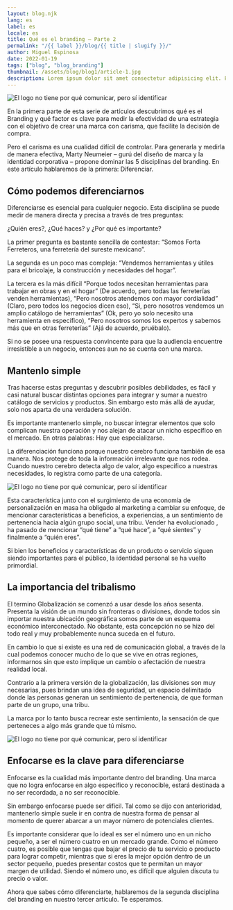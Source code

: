 ```yaml
---
layout: blog.njk
lang: es
label: es
locale: es
title: Qué es el branding – Parte 2
permalink: "/{{ label }}/blog/{{ title | slugify }}/"
author: Miguel Espinosa
date: 2022-01-19
tags: ["blog", "blog_branding"]
thumbnail: /assets/blog/blog1/article-1.jpg
description: Lorem ipsum dolor sit amet consectetur adipisicing elit. Perferendis accusantium sit illo neque rem omnis quaerat, nam similique vitae delectus ad magni vel quo maxime, magnam placeat. Reprehenderit, distinctio aliquam?
---
```


![El logo no tiene por qué comunicar, pero sí identificar](/assets/blog/blog1/article-1.jpg)

En la primera parte de esta serie de artículos descubrimos qué es el Branding y qué factor es clave para medir la efectividad de una estrategia con el objetivo de crear una marca con carisma, que facilite la decisión de compra.

Pero el carisma es una cualidad difícil de controlar. Para generarla y medirla de manera efectiva, Marty Neumeier – gurú del diseño de marca y la identidad corporativa – propone dominar las 5 disciplinas del branding. En este artículo hablaremos de la primera: Diferenciar.

## Cómo podemos diferenciarnos

Diferenciarse es esencial para cualquier negocio. Esta disciplina se puede medir de manera directa y precisa a través de tres preguntas:

¿Quién eres?, ¿Qué haces? y ¿Por qué es importante?

La primer pregunta es bastante sencilla de contestar: “Somos Forta Ferreteros, una ferretería del sureste mexicano”.

La segunda es un poco mas compleja: “Vendemos herramientas y útiles para el bricolaje, la construcción y necesidades del hogar”.

La tercera es la más difícil “Porque todos necesitan herramientas para trabajar en obras y en el hogar” (De acuerdo, pero todas las ferreterías venden herramientas), “Pero nosotros atendemos con mayor cordialidad” (Claro, pero todos los negocios dicen eso), “Si, pero nosotros vendemos un amplio catálogo de herramientas” (Ok, pero yo solo necesito una herramienta en específico), “Pero nosotros somos los expertos y sabemos más que en otras ferreterías” (Ajá de acuerdo, pruébalo).

Si no se posee una respuesta convincente para que la audiencia encuentre irresistible a un negocio, entonces aun no se cuenta con una marca.

## Mantenlo simple

Tras hacerse estas preguntas y descubrir posibles debilidades, es fácil y casi natural buscar distintas opciones para integrar y sumar a nuestro catálogo de servicios y productos. Sin embargo esto más allá de ayudar, solo nos aparta de una verdadera solución.

Es importante mantenerlo simple, no buscar integrar elementos que solo complican nuestra operación y nos alejan de atacar un nicho específico en el mercado. En otras palabras: Hay que especializarse.

La diferenciación funciona porque nuestro cerebro funciona también de esa manera. Nos protege de toda la información irrelevante que nos rodea. Cuando nuestro cerebro detecta algo de valor, algo específico a nuestras necesidades, lo registra como parte de una categoría.

![El logo no tiene por qué comunicar, pero sí identificar](/assets/blog/blog1/article-1.jpg)

Esta característica junto con el surgimiento de una economía de personalización en masa ha obligado al marketing a cambiar su enfoque, de mencionar características a beneficios, a experiencias, a un sentimiento de pertenencia hacia algún grupo social, una tribu. Vender ha evolucionado , ha pasado de mencionar “qué tiene” a “qué hace”, a “qué sientes” y finalmente a “quién eres”.

Si bien los beneficios y características de un producto o servicio siguen siendo importantes para el público, la identidad personal se ha vuelto primordial.

## La importancia del tribalismo

El termino Globalización se comenzó a usar desde los años sesenta. Presenta la visión de un mundo sin fronteras o divisiones, donde todos sin importar nuestra ubicación geográfica somos parte de un esquema económico interconectado. No obstante, esta concepción no se hizo del todo real y muy probablemente nunca suceda en el futuro.

En cambio lo que sí existe es una red de comunicación global, a través de la cual podemos conocer mucho de lo que se vive en otras regiones, informarnos sin que esto implique un cambio o afectación de nuestra realidad local.

Contrario a la primera versión de la globalización, las divisiones son muy necesarias, pues brindan una idea de seguridad, un espacio delimitado donde las personas generan un sentimiento de pertenencia, de que forman parte de un grupo, una tribu.

La marca por lo tanto busca recrear este sentimiento, la sensación de que perteneces a algo más grande que tú mismo.

![El logo no tiene por qué comunicar, pero sí identificar](/assets/blog/blog1/article-1.jpg)

## Enfocarse es la clave para diferenciarse

Enfocarse es la cualidad más importante dentro del branding. Una marca que no logra enfocarse en algo específico y reconocible, estará destinada a no ser recordada, a no ser reconocible.

Sin embargo enfocarse puede ser difícil. Tal como se dijo con anterioridad, mantenerlo simple suele ir en contra de nuestra forma de pensar al momento de querer abarcar a un mayor número de potenciales clientes.

Es importante considerar que lo ideal es ser el número uno en un nicho pequeño, a ser el número cuatro en un mercado grande. Como el número cuatro, es posible que tengas que bajar el precio de tu servicio o producto para lograr competir, mientras que si eres la mejor opción dentro de un sector pequeño, puedes presentar costos que te permitan un mayor margen de utilidad. Siendo el número uno, es difícil que alguien discuta tu precio o valor.

Ahora que sabes cómo diferenciarte, hablaremos de la segunda disciplina del branding en nuestro tercer artículo. Te esperamos.